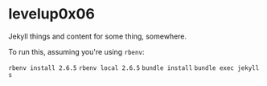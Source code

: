 # levelup0x06

Jekyll things and content for some thing, somewhere.

To run this, assuming you're using `rbenv`:

`rbenv install 2.6.5`
`rbenv local 2.6.5`
`bundle install`
`bundle exec jekyll s`

